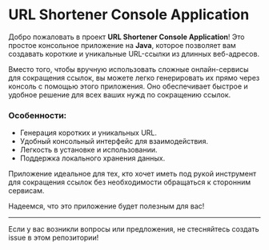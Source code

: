 # URL Shortener Console Application

Добро пожаловать в проект **URL Shortener Console Application**! Это простое консольное приложение на **Java**, которое позволяет вам создавать короткие и уникальные URL-ссылки из длинных веб-адресов.

Вместо того, чтобы вручную использовать сложные онлайн-сервисы для сокращения ссылок, вы можете легко генерировать их прямо через консоль с помощью этого приложения. Оно обеспечивает быстрое и удобное решение для всех ваших нужд по сокращению ссылок.

### Особенности:
- Генерация коротких и уникальных URL.
- Удобный консольный интерфейс для взаимодействия.
- Легкость в установке и использовании.
- Поддержка локального хранения данных.

Приложение идеальное для тех, кто хочет иметь под рукой инструмент для сокращения ссылок без необходимости обращаться к сторонним сервисам.

Надеемся, что это приложение будет полезным для вас!

---

Если у вас возникли вопросы или предложения, не стесняйтесь создать issue в этом репозитории!
